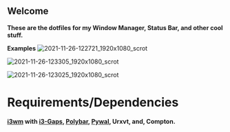 ## Welcome
__These are the dotfiles for my Window Manager, Status Bar, and other cool stuff.__

__Examples__
![2021-11-26-122721_1920x1080_scrot](https://user-images.githubusercontent.com/59175293/143619689-af86d845-09b1-4469-b34d-c063124e5c65.png)

![2021-11-26-123305_1920x1080_scrot](https://user-images.githubusercontent.com/59175293/143620602-12c77812-9e28-461b-9732-63f7014f18d2.png)

![2021-11-26-123025_1920x1080_scrot](https://user-images.githubusercontent.com/59175293/143620085-8e28816a-a32f-4438-8f63-fef02ecb3814.png)

# Requirements/Dependencies
   __[i3wm](https://i3wm.org/) with [i3-Gaps](https://github.com/Airblader/i3),
   [Polybar](https://polybar.github.io/),
   [Pywal](https://github.com/dylanaraps/pywal), Urxvt, and, Compton.__
